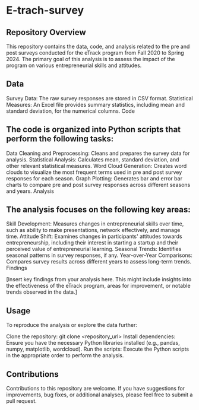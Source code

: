 # E-trach-survey

## Repository Overview

This repository contains the data, code, and analysis related to the pre and post surveys conducted for the eTrack program from Fall 2020 to Spring 2024. The primary goal of this analysis is to assess the impact of the program on various entrepreneurial skills and attitudes.

## Data

Survey Data: The raw survey responses are stored in CSV format.
Statistical Measures: An Excel file provides summary statistics, including mean and standard deviation, for the numerical columns.
Code

## The code is organized into Python scripts that perform the following tasks:

Data Cleaning and Preprocessing: Cleans and prepares the survey data for analysis.
Statistical Analysis: Calculates mean, standard deviation, and other relevant statistical measures.
Word Cloud Generation: Creates word clouds to visualize the most frequent terms used in pre and post survey responses for each season.
Graph Plotting: Generates bar and error bar charts to compare pre and post survey responses across different seasons and years.
Analysis

## The analysis focuses on the following key areas:

Skill Development: Measures changes in entrepreneurial skills over time, such as ability to make presentations, network effectively, and manage time.
Attitude Shift: Examines changes in participants' attitudes towards entrepreneurship, including their interest in starting a startup and their perceived value of entrepreneurial learning.
Seasonal Trends: Identifies seasonal patterns in survey responses, if any.
Year-over-Year Comparisons: Compares survey results across different years to assess long-term trends.
Findings

[Insert key findings from your analysis here. This might include insights into the effectiveness of the eTrack program, areas for improvement, or notable trends observed in the data.]

## Usage

To reproduce the analysis or explore the data further:

Clone the repository: git clone <repository_url>
Install dependencies: Ensure you have the necessary Python libraries installed (e.g., pandas, numpy, matplotlib, wordcloud).
Run the scripts: Execute the Python scripts in the appropriate order to perform the analysis.

## Contributions

Contributions to this repository are welcome. If you have suggestions for improvements, bug fixes, or additional analyses, please feel free to submit a pull request.   

